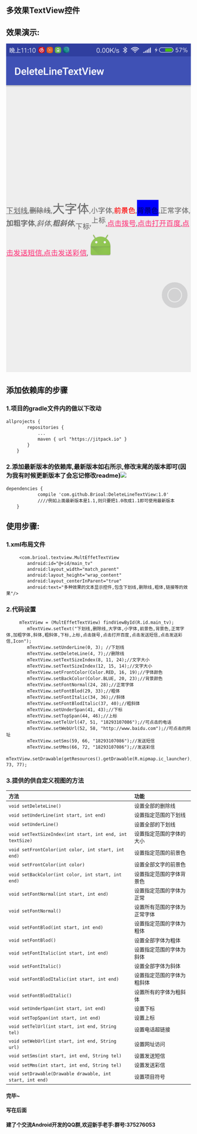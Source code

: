## 多效果TextView控件
## 效果演示:
![](https://github.com/Brioal/DeleteLineTextView/blob/master/art/1.png)
## 添加依赖库的步骤
### 1.项目的gradle文件内的做以下改动
```
allprojects {
		repositories {
			...
			maven { url "https://jitpack.io" }
		}
	}
```
### 2.添加最新版本的依赖库,最新版本如右所示,修改末尾的版本即可(因为我有时候更新版本了会忘记修改readme)[![](https://jitpack.io/v/Brioal/DeleteLineTextView.svg)](https://jitpack.io/#Brioal/DeleteLineTextView)
```
dependencies {
	        compile 'com.github.Brioal:DeleteLineTextView:1.0'
	        ////例如上面最新版本是1.1,则只要把1.0改成1.1即可使用最新版本
	}
```
## 使用步骤:
### 1.xml布局文件

```
     <com.brioal.textview.MultEffetTextView
        android:id="@+id/main_tv"
        android:layout_width="match_parent"
        android:layout_height="wrap_content"
        android:layout_centerInParent="true"
        android:text="多种效果的文本显示控件,包含下划线,删除线,粗体,链接等的效果"/>

```
### 2.代码设置
```
     mTextView = (MultEffetTextView) findViewById(R.id.main_tv);
        mTextView.setText("下划线,删除线,大字体,小字体,前景色,背景色,正常字体,加粗字体,斜体,粗斜体,下标,上标,点击拨号,点击打开百度,点击发送短信,点击发送彩信,Icon");
        mTextView.setUnderLine(0, 3); //下划线
        mTextView.setDeleteLine(4, 7);//删除线
        mTextView.setTextSizeIndex(8, 11, 24);//文字大小
        mTextView.setTextSizeIndex(12, 15, 14);//文字大小
        mTextView.setFrontColor(Color.RED, 16, 19);//字体颜色
        mTextView.setBackColor(Color.BLUE, 20, 23);//背景颜色
        mTextView.setFontNormal(24, 28);//正常字体
        mTextView.setFontBlod(29, 33);//粗体
        mTextView.setFontItalic(34, 36);//斜体
        mTextView.setFontBlodItalic(37, 40);//粗斜体
        mTextView.setUnderSpan(41, 43);//下标
        mTextView.setTopSpan(44, 46);//上标
        mTextView.setTelUrl(47, 51, "18293107086");//可点击的电话
        mTextView.setWebUrl(52, 58, "http://www.baidu.com");//可点击的网址
        mTextView.setSms(59, 66, "18293107086");//发送短信
        mTextView.setMms(66, 72, "18293107086");//发送彩信
        mTextView.setDrawable(getResources().getDrawable(R.mipmap.ic_launcher), 73, 77);

```
### 3.提供的供自定义视图的方法
方法|功能
:--|:--
`void setDeleteLine()`|设置全部的删除线
`void setUnderLine(int start, int end)`|设置指定范围的下划线
`void setUnderLine()`|设置全部的下划线
`void setTextSizeIndex(int start, int end, int textSize)`|设置指定范围的字体的大小
`void setFrontColor(int color, int start, int end)`|设置指定范围的前景色
`void setFrontColor(int color)`|设置全部文字的前景色
`void setBackColor(int color, int start, int end)`|设置指定范围的字体背景色
`void setFontNormal(int start, int end)`|设置指定范围的字体为正常
`void setFontNormal()`|设置所有范围的字体为正常字体
`void setFontBlod(int start, int end)`|设置指定范围的字体为粗体
`void setFontBlod()`|设置全部字体为粗体
`void setFontItalic(int start, int end) `|设置指定范围的字体为斜体
`void setFontItalic() `|设置全部字体为斜体
`void setFontBlodItalic(int start, int end) `|设置指定范围的字体为粗斜体
`void setFontBlodItalic() `|设置所有的字体为粗斜体
`void setUnderSpan(int start, int end)`|设置下标
`void setTopSpan(int start, int end) `|设置上标
`void setTelUrl(int start, int end, String tel)`|设置电话超链接
`void setWebUrl(int start, int end, String url)`|设置网址访问
`void setSms(int start, int end, String tel)`|设置发送短信
`void setMms(int start, int end, String tel) `|设置发送彩信
`void setDrawable(Drawable drawable, int start, int end)`|设置项目符号


#### 完毕~
#### 写在后面

#### 建了个交流Android开发的QQ群,欢迎新手老手:群号:375276053
